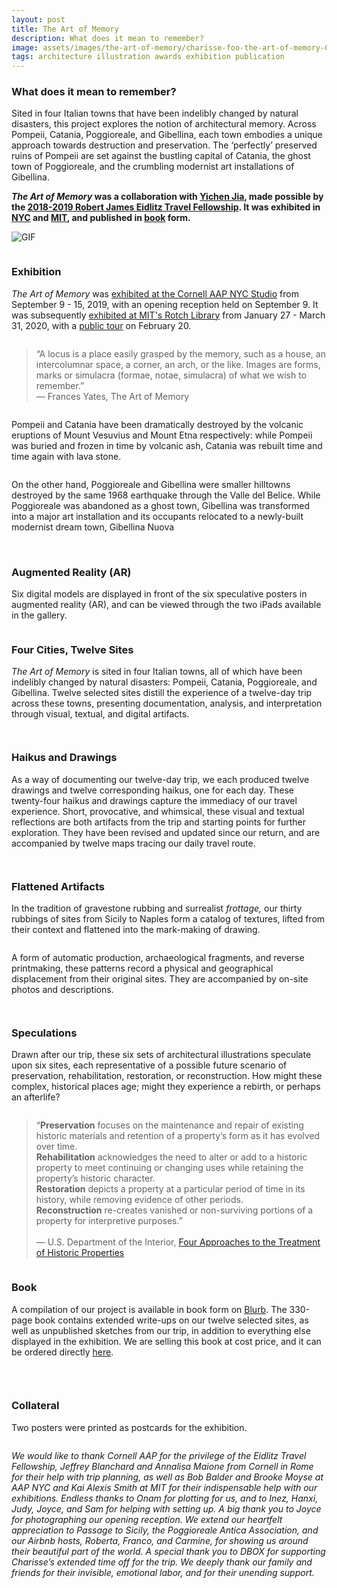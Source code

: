 ```yaml
---
layout: post
title: The Art of Memory
description: What does it mean to remember?
image: assets/images/the-art-of-memory/charisse-foo-the-art-of-memory-01.jpg
tags: architecture illustration awards exhibition publication
---
```


<h3>What does it mean to remember?</h3>
<p>Sited in four Italian towns that have been indelibly changed by natural disasters, this project explores the notion of architectural memory. Across Pompeii, Catania, Poggioreale, and Gibellina, each town embodies a unique approach towards destruction and preservation. 
The ‘perfectly’ preserved ruins of Pompeii are set against the bustling capital of Catania, the ghost town of Poggioreale, and the crumbling modernist art installations of Gibellina. </p>

<p><strong><i>The Art of Memory</i> was a collaboration with <a href="http://yichenjia.github.io/" target="_blank">Yichen Jia</a>, made possible by the <a href="https://aap.cornell.edu/academics/architecture/about/fellowships" target="_blank">2018-2019 Robert James Eidlitz Travel Fellowship</a>. It was exhibited in <a href="https://aap.cornell.edu/news-events/charisse-foo-and-yichen-jia-art-memory" target="_blank">NYC</a> and <a href="https://libraries.mit.edu/exhibits/exhibit/memory/" target="_blank">MIT</a>, and published in <a href="https://www.blurb.com/b/9919013-the-art-of-memory" target="_blank">book</a> form.</strong></p>

<span class="image fit"><img src="{% link assets/images/the-art-of-memory/charisse-foo-the-art-of-memory-02.gif %}" alt="GIF" /></span>

<!-- Image Grid -->
<div class="row">
	<div class="6u">
		<span class="image fit"><img src="{% link assets/images/the-art-of-memory/charisse-foo-the-art-of-memory-02A.jpg %}" alt="" /></span>
	</div>
	<div class="6u$">
			<span class="image fit"><img src="{% link assets/images/the-art-of-memory/charisse-foo-the-art-of-memory-02B.jpg %}" alt="" /></span>
	</div>
    <!-- Break -->
    	<div class="6u">
		<span class="image fit"><img src="{% link assets/images/the-art-of-memory/charisse-foo-the-art-of-memory-02C.jpg %}" alt="" /></span>
	</div>
	<div class="6u$">
			<span class="image fit"><img src="{% link assets/images/the-art-of-memory/charisse-foo-the-art-of-memory-02D.jpg %}" alt="" /></span>
	</div>
        <!-- Break -->
    	<div class="6u">
		<span class="image fit"><img src="{% link assets/images/the-art-of-memory/charisse-foo-the-art-of-memory-02E.jpg %}" alt="" /></span>
	</div>
	<div class="6u$">
			<span class="image fit"><img src="{% link assets/images/the-art-of-memory/charisse-foo-the-art-of-memory-02F.jpg %}" alt="" /></span>
	</div>
</div>

<h3>Exhibition</h3>
<p><i>The Art of Memory</i> was <a href="https://aap.cornell.edu/news-events/charisse-foo-and-yichen-jia-art-memory" target="_blank">exhibited at the Cornell AAP NYC Studio</a> from September 9 - 15, 2019, with an opening reception held on September 9.  It was subsequently <a href="https://libraries.mit.edu/exhibits/exhibit/memory/" target="_blank">exhibited at MIT's Rotch Library</a> from January 27 - March 31, 2020, with a <a href="https://libcal.mit.edu/event/6511557" target="_blank">public tour</a> on February 20.</p>

<!-- Image Grid -->
<div class="row">
	<div class="6u">
		<span class="image fit"><img src="{% link assets/images/the-art-of-memory/charisse-foo-the-art-of-memory-03A.jpg %}" alt="" /></span>
	</div>
	<div class="6u$">
			<span class="image fit"><img src="{% link assets/images/the-art-of-memory/charisse-foo-the-art-of-memory-03C.jpg %}" alt="" /></span>
	</div>
</div>

<!-- Image Grid -->
<div class="row">
	<div class="6u">
		<span class="image fit"><img src="{% link assets/images/the-art-of-memory/charisse-foo-the-art-of-memory-04B.jpg %}" alt="" /></span>
	</div>
	<div class="6u$">
			<span class="image fit"><img src="{% link assets/images/the-art-of-memory/charisse-foo-the-art-of-memory-04C.jpg %}" alt="" /></span>
	</div>
    <!-- Break -->
    	<div class="6u">
		<span class="image fit"><img src="{% link assets/images/the-art-of-memory/charisse-foo-the-art-of-memory-04D.jpg %}" alt="" /></span>
	</div>
	<div class="6u$">
			<span class="image fit"><img src="{% link assets/images/the-art-of-memory/charisse-foo-the-art-of-memory-04E.jpg %}" alt="" /></span>
	</div>
</div>

<p><blockquote>“A locus is a place easily grasped by the memory, such as a house, an intercolumnar space, a corner, an arch, or the like. Images are forms, marks or simulacra (formae, notae, simulacra) of what we wish to remember.” <br/>
— Frances Yates, The Art of Memory </blockquote></p>

<span class="image fit"><img src="{% link assets/images/the-art-of-memory/charisse-foo-the-art-of-memory-05.jpg %}" alt="" /></span>

<p>Pompeii and Catania have been dramatically destroyed by the volcanic eruptions of Mount Vesuvius and Mount Etna respectively: while Pompeii was buried and frozen in time by volcanic ash, Catania was rebuilt time and time again with lava stone.</p>
<span class="image fit"><img src="{% link assets/images/the-art-of-memory/charisse-foo-the-art-of-memory-06.jpg %}" alt="" /></span>
<p>On the other hand, Poggioreale and Gibellina were smaller hilltowns destroyed by the same 1968 earthquake through the Valle del Belice. While Poggioreale was abandoned as a ghost town, Gibellina was transformed into a major art installation and its occupants relocated to a newly-built modernist dream town, Gibellina Nuova</p>
<span class="image fit"><img src="{% link assets/images/the-art-of-memory/charisse-foo-the-art-of-memory-07.jpg %}" alt="" /></span>
<span class="image fit"><img src="{% link assets/images/the-art-of-memory/charisse-foo-the-art-of-memory-08.jpg %}" alt="" /></span>

<h3>Augmented Reality (AR)</h3>
<p>
Six digital models are displayed in front of the six speculative posters in augmented reality (AR), and can be viewed through the two iPads available in the gallery. </p>

<!-- Image Grid -->
<div class="row">
	<div class="6u">
		<span class="image fit"><img src="{% link assets/images/the-art-of-memory/charisse-foo-the-art-of-memory-09A.jpg %}" alt="" /></span>
	</div>
	<div class="6u$">
			<span class="image fit"><img src="{% link assets/images/the-art-of-memory/charisse-foo-the-art-of-memory-09B.jpg %}" alt="" /></span>
	</div>
    <!-- Break -->
    	<div class="6u">
		<span class="image fit"><img src="{% link assets/images/the-art-of-memory/charisse-foo-the-art-of-memory-09C.jpg %}" alt="" /></span>
	</div>
	<div class="6u$">
			<span class="image fit"><img src="{% link assets/images/the-art-of-memory/charisse-foo-the-art-of-memory-09E.jpg %}" alt="" /></span>
	</div>
</div>

<h3>Four Cities, Twelve Sites</h3>
<p>
<i>The Art of Memory</i> is sited in four Italian towns, all of which have been indelibly changed by natural disasters: Pompeii, Catania, Poggioreale, and Gibellina. Twelve selected sites distill the experience of a twelve-day trip across these towns, presenting documentation, analysis, and interpretation through visual, textual, and digital artifacts. </p>

<span class="image fit"><img src="{% link assets/images/the-art-of-memory/charisse-foo-the-art-of-memory-10.jpg %}" alt="" /></span>

<!-- Image Grid -->
<div class="row">
	<div class="2u">
		<span class="image fit"><img src="{% link assets/images/the-art-of-memory/charisse-foo-the-art-of-memory-11A.jpg %}" alt="" /></span>
	</div>
	<div class="2u">
		<span class="image fit"><img src="{% link assets/images/the-art-of-memory/charisse-foo-the-art-of-memory-11B.jpg %}" alt="" /></span>
	</div>
	<div class="2u">
		<span class="image fit"><img src="{% link assets/images/the-art-of-memory/charisse-foo-the-art-of-memory-11C.jpg %}" alt="" /></span>
	</div>
	<div class="2u">
		<span class="image fit"><img src="{% link assets/images/the-art-of-memory/charisse-foo-the-art-of-memory-11D.jpg %}" alt="" /></span>
	</div>
	<div class="2u">
		<span class="image fit"><img src="{% link assets/images/the-art-of-memory/charisse-foo-the-art-of-memory-11E.jpg %}" alt="" /></span>
	</div>
	<div class="2u$">
			<span class="image fit"><img src="{% link assets/images/the-art-of-memory/charisse-foo-the-art-of-memory-11F.jpg %}" alt="" /></span>
	</div>
    <!-- Break -->
	<div class="2u">
		<span class="image fit"><img src="{% link assets/images/the-art-of-memory/charisse-foo-the-art-of-memory-11G.jpg %}" alt="" /></span>
	</div>
	<div class="2u">
		<span class="image fit"><img src="{% link assets/images/the-art-of-memory/charisse-foo-the-art-of-memory-11H.jpg %}" alt="" /></span>
	</div>
	<div class="2u">
		<span class="image fit"><img src="{% link assets/images/the-art-of-memory/charisse-foo-the-art-of-memory-11I.jpg %}" alt="" /></span>
	</div>
	<div class="2u">
		<span class="image fit"><img src="{% link assets/images/the-art-of-memory/charisse-foo-the-art-of-memory-11J.jpg %}" alt="" /></span>
	</div>
	<div class="2u">
		<span class="image fit"><img src="{% link assets/images/the-art-of-memory/charisse-foo-the-art-of-memory-11K.jpg %}" alt="" /></span>
	</div>
	<div class="2u$">
			<span class="image fit"><img src="{% link assets/images/the-art-of-memory/charisse-foo-the-art-of-memory-11L.jpg %}" alt="" /></span>
	</div>
</div>

<h3>Haikus and Drawings</h3>
<p>
As a way of documenting our twelve-day trip, we each produced twelve drawings and twelve corresponding haikus, one for each day. These twenty-four haikus and drawings capture the immediacy of our travel experience. Short, provocative, and whimsical, these visual and textual reflections are both artifacts from the trip and starting points for further exploration. They have been revised and updated since our return, and are accompanied by twelve maps tracing our daily travel route.</p>

<span class="image fit"><img src="{% link assets/images/the-art-of-memory/charisse-foo-the-art-of-memory-12.jpg %}" alt="" /></span>

<!-- Image Grid -->
<div class="row">
	<div class="6u">
		<span class="image fit"><img src="{% link assets/images/the-art-of-memory/charisse-foo-the-art-of-memory-13A.jpg %}" alt="" /></span>
	</div>
	<div class="6u$">
			<span class="image fit"><img src="{% link assets/images/the-art-of-memory/charisse-foo-the-art-of-memory-13B.jpg %}" alt="" /></span>
	</div>
</div>

<h3>Flattened Artifacts</h3>
<p>
In the tradition of gravestone rubbing and surrealist <i>frottage,</i> our thirty rubbings of sites from Sicily to Naples form a catalog of textures, lifted from their context and flattened into the mark-making of drawing.</p>

<!-- Image Grid -->
<div class="row">
	<div class="3u">
		<span class="image fit"><img src="{% link assets/images/the-art-of-memory/charisse-foo-the-art-of-memory-14A.jpg %}" alt="" /></span>
	</div>
	<div class="3u">
		<span class="image fit"><img src="{% link assets/images/the-art-of-memory/charisse-foo-the-art-of-memory-14B.jpg %}" alt="" /></span>
	</div>
	<div class="3u">
		<span class="image fit"><img src="{% link assets/images/the-art-of-memory/charisse-foo-the-art-of-memory-14C.jpg %}" alt="" /></span>
	</div>
	<div class="3u$">
		<span class="image fit"><img src="{% link assets/images/the-art-of-memory/charisse-foo-the-art-of-memory-14D.jpg %}" alt="" /></span>
	</div>
    <!-- Break -->
	<div class="3u">
		<span class="image fit"><img src="{% link assets/images/the-art-of-memory/charisse-foo-the-art-of-memory-14E.jpg %}" alt="" /></span>
	</div>
	<div class="3u">
			<span class="image fit"><img src="{% link assets/images/the-art-of-memory/charisse-foo-the-art-of-memory-14F.jpg %}" alt="" /></span>
	</div>
	<div class="3u">
		<span class="image fit"><img src="{% link assets/images/the-art-of-memory/charisse-foo-the-art-of-memory-14G.jpg %}" alt="" /></span>
	</div>
	<div class="3u$">
		<span class="image fit"><img src="{% link assets/images/the-art-of-memory/charisse-foo-the-art-of-memory-14H.jpg %}" alt="" /></span>
	</div>
    <!-- Break -->
	<div class="3u">
		<span class="image fit"><img src="{% link assets/images/the-art-of-memory/charisse-foo-the-art-of-memory-14I.jpg %}" alt="" /></span>
	</div>
	<div class="3u">
		<span class="image fit"><img src="{% link assets/images/the-art-of-memory/charisse-foo-the-art-of-memory-14J.jpg %}" alt="" /></span>
	</div>
	<div class="3u">
		<span class="image fit"><img src="{% link assets/images/the-art-of-memory/charisse-foo-the-art-of-memory-14K.jpg %}" alt="" /></span>
	</div>
	<div class="3u$">
		<span class="image fit"><img src="{% link assets/images/the-art-of-memory/charisse-foo-the-art-of-memory-14L.jpg %}" alt="" /></span>
	</div>
</div>

<p>A form of automatic production, archaeological fragments, and reverse printmaking, these patterns record a physical and geographical displacement from their original sites. They are accompanied by on-site photos and descriptions.</p>

<span class="image fit"><img src="{% link assets/images/the-art-of-memory/charisse-foo-the-art-of-memory-15B.jpg %}" alt="" /></span>

<!-- Image Grid -->
<div class="row">
	<div class="3u">
		<span class="image fit"><img src="{% link assets/images/the-art-of-memory/charisse-foo-the-art-of-memory-16A.jpg %}" alt="" /></span>
	</div>
	<div class="3u">
		<span class="image fit"><img src="{% link assets/images/the-art-of-memory/charisse-foo-the-art-of-memory-16B.jpg %}" alt="" /></span>
	</div>
	<div class="3u">
		<span class="image fit"><img src="{% link assets/images/the-art-of-memory/charisse-foo-the-art-of-memory-16C.jpg %}" alt="" /></span>
	</div>
	<div class="3u$">
		<span class="image fit"><img src="{% link assets/images/the-art-of-memory/charisse-foo-the-art-of-memory-16D.jpg %}" alt="" /></span>
	</div>
    <!-- Break -->
	<div class="3u">
		<span class="image fit"><img src="{% link assets/images/the-art-of-memory/charisse-foo-the-art-of-memory-16E.jpg %}" alt="" /></span>
	</div>
	<div class="3u">
			<span class="image fit"><img src="{% link assets/images/the-art-of-memory/charisse-foo-the-art-of-memory-16F.jpg %}" alt="" /></span>
	</div>
	<div class="3u">
		<span class="image fit"><img src="{% link assets/images/the-art-of-memory/charisse-foo-the-art-of-memory-16G.jpg %}" alt="" /></span>
	</div>
	<div class="3u$">
		<span class="image fit"><img src="{% link assets/images/the-art-of-memory/charisse-foo-the-art-of-memory-16H.jpg %}" alt="" /></span>
	</div>
    <!-- Break -->
	<div class="3u">
		<span class="image fit"><img src="{% link assets/images/the-art-of-memory/charisse-foo-the-art-of-memory-16I.jpg %}" alt="" /></span>
	</div>
	<div class="3u">
		<span class="image fit"><img src="{% link assets/images/the-art-of-memory/charisse-foo-the-art-of-memory-16J.jpg %}" alt="" /></span>
	</div>
	<div class="3u">
		<span class="image fit"><img src="{% link assets/images/the-art-of-memory/charisse-foo-the-art-of-memory-16K.jpg %}" alt="" /></span>
	</div>
	<div class="3u$">
			<span class="image fit"><img src="{% link assets/images/the-art-of-memory/charisse-foo-the-art-of-memory-16L.jpg %}" alt="" /></span>
	</div>
</div>

<h3>Speculations</h3>
<p>
​​​​​​​Drawn after our trip, these six sets of architectural illustrations speculate upon six sites, each representative of a possible future scenario of preservation, rehabilitation, restoration, or reconstruction. How might these complex, historical places age; might they experience a rebirth, or perhaps an afterlife?</p>

<span class="image fit"><img src="{% link assets/images/the-art-of-memory/charisse-foo-the-art-of-memory-17.jpg %}" alt="" /></span>

<p><blockquote>
“<strong>Preservation</strong> focuses on the maintenance and repair of existing historic materials and retention of a property’s form as it has evolved over time.
<br/><strong>Rehabilitation</strong> acknowledges the need to alter or add to a historic property to meet continuing or changing uses while retaining the property’s historic character.
<br/><strong>Restoration</strong> depicts a property at a particular period of time in its history, while removing evidence of other periods.
<br/><strong>Reconstruction</strong> re-creates vanished or non-surviving portions of a property for interpretive purposes.”
<br/><br/>— U.S. Department of the Interior, <a href="https://www.nps.gov/tps/standards/four-treatments.htm" target="_blank">Four Approaches to the Treatment of Historic Properties</a></blockquote></p>

<!-- Image Grid -->
<div class="row">
	<div class="6u">
		<span class="image fit"><img src="{% link assets/images/the-art-of-memory/charisse-foo-the-art-of-memory-18A.jpg %}" alt="" /></span>
	</div>
	<div class="6u$">
			<span class="image fit"><img src="{% link assets/images/the-art-of-memory/charisse-foo-the-art-of-memory-18B.jpg %}" alt="" /></span>
	</div>
    <!-- Break -->
    <div class="6u">
	<span class="image fit"><img src="{% link assets/images/the-art-of-memory/charisse-foo-the-art-of-memory-18C.jpg %}" alt="" /></span>
	</div>
	<div class="6u$">
			<span class="image fit"><img src="{% link assets/images/the-art-of-memory/charisse-foo-the-art-of-memory-18D.jpg %}" alt="" /></span>
	</div>
    <!-- Break -->
	<div class="6u">
		<span class="image fit"><img src="{% link assets/images/the-art-of-memory/charisse-foo-the-art-of-memory-18E.jpg %}" alt="" /></span>
	</div>
	<div class="6u$">
			<span class="image fit"><img src="{% link assets/images/the-art-of-memory/charisse-foo-the-art-of-memory-18F.jpg %}" alt="" /></span>
	</div>
    <!-- Break -->
    <div class="6u">
	<span class="image fit"><img src="{% link assets/images/the-art-of-memory/charisse-foo-the-art-of-memory-18G.jpg %}" alt="" /></span>
	</div>
	<div class="6u$">
			<span class="image fit"><img src="{% link assets/images/the-art-of-memory/charisse-foo-the-art-of-memory-18H.jpg %}" alt="" /></span>
	</div>
	<div class="6u">
		<span class="image fit"><img src="{% link assets/images/the-art-of-memory/charisse-foo-the-art-of-memory-18I.jpg %}" alt="" /></span>
	</div>
	<div class="6u$">
			<span class="image fit"><img src="{% link assets/images/the-art-of-memory/charisse-foo-the-art-of-memory-18J.jpg %}" alt="" /></span>
	</div>
    <!-- Break -->
    <div class="6u">
	<span class="image fit"><img src="{% link assets/images/the-art-of-memory/charisse-foo-the-art-of-memory-18K.jpg %}" alt="" /></span>
	</div>
	<div class="6u$">
			<span class="image fit"><img src="{% link assets/images/the-art-of-memory/charisse-foo-the-art-of-memory-18L.jpg %}" alt="" /></span>
	</div>
</div>

<h3>Book</h3>
<p>A compilation of our project is available in book form on <a href="https://www.blurb.com/b/9919013-the-art-of-memory" target="_blank">Blurb</a>. The 330-page book contains extended write-ups on our twelve selected sites, as well as unpublished sketches from our trip, in addition to everything else displayed in the exhibition. We are selling this book at cost price, and it can be ordered directly <a href="https://www.blurb.com/b/9919013-the-art-of-memory" target="_blank">here</a>.</p>​​​

<span class="image fit"><img src="{% link assets/images/the-art-of-memory/charisse-foo-the-art-of-memory-19.jpg %}" alt="" /></span>

<h3>Collateral</h3>
<p>Two posters were printed as postcards for the exhibition.</p>

<!-- Image Grid -->
<div class="row">
	<div class="4u">
		<span class="image fit"><img src="{% link assets/images/the-art-of-memory/charisse-foo-the-art-of-memory-20A.jpg %}" alt="" /></span>
	</div>
	<div class="4u">
		<span class="image fit"><img src="{% link assets/images/the-art-of-memory/charisse-foo-the-art-of-memory-20B.jpg %}" alt="" /></span>
	</div>
	<div class="4u$">
			<span class="image fit"><img src="{% link assets/images/the-art-of-memory/charisse-foo-the-art-of-memory-20C.jpg %}" alt="" /></span>
	</div>
</div>

<p><i>
We would like to thank Cornell AAP for the privilege of the Eidlitz Travel Fellowship, Jeffrey Blanchard and Annalisa Maione from Cornell in Rome for their help with trip planning, as well as Bob Balder and Brooke Moyse at AAP NYC and Kai Alexis Smith at MIT for their indispensable help with our exhibitions. Endless thanks to Onam for plotting for us, and to Inez, Hanxi, Judy, Joyce, and Sam for helping with setting up. A big thank you to Joyce for photographing our opening reception. We extend our heartfelt appreciation to Passage to Sicily, the Poggioreale Antica Association, and our Airbnb hosts, Roberta, Franco, and Carmine, for showing us around their beautiful part of the world. A special thank you to DBOX for supporting Charisse’s extended time off for the trip. We deeply thank our family and friends for their invisible, emotional labor, and for their unending support.</i></p>

<span class="image fit"><img src="{% link assets/images/the-art-of-memory/charisse-foo-the-art-of-memory-21.jpg %}" alt="" /></span>
